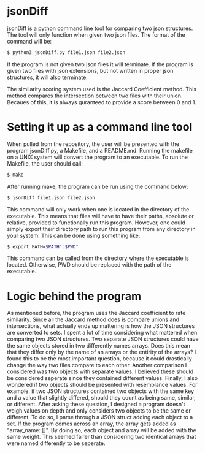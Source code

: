 # jsonDiff

jsonDiff is a python command line tool for comparing two json structures. The tool will only function when given two json files. The format of the command will be:
```sh
$ python3 jsonDiff.py file1.json file2.json
```

If the program is not given two json files it will terminate. If the program is given two files with json extensions, but not written in proper json structures, it will also terminate.

The similarity scoring system used is the Jaccard Coefficient method. This method compares the intersection between two files with their union. Becaues of this, it is always guranteed to provide a score between 0 and 1.

# Setting it up as a command line tool
When pulled from the repository, the user will be presented with the program jsonDiff.py, a Makefile, and a README.md. Running the makefile on a UNIX system will convert the program to an executable. To run the Makefile, the user should call:
```sh
$ make
```

After running make, the program can be run using the command below:
```sh
$ jsonDiff file1.json file2.json
```
This command will only work when one is located in the directory of the executable. This means that files will have to have their paths, absolute or relative, provided to functionally run this program. However, one could simply export their directory path to run this program from any directory in your system. This can be done using something like:
```sh
$ export PATH=$PATH":$PWD"
```
This command can be called from the directory where the executable is located. Otherwise, PWD should be replaced with the path of the executable.

# Logic behind the program
As mentioned before, the program uses the Jaccard coefficient to rate similarity. Since all the Jaccard method does is compare unions and intersections, what actually ends up mattering is how the JSON structures are converted to sets. I spent a lot of time considering what mattered when comparing two JSON structures. Two separate JSON structures could have the same objects stored in two differently names arrays. Does this mean that they differ only by the name of an arrays or the entirity of the arrays? I found this to be the most important question, because it could drastically change the way two files compare to each other. Another comparison I considered was two objects with separate values. I believed these should be considered seperate since they contained different values. Finally, I also wondered if two objects should be presented with resemblance values. For example, if two JSON structures contained two objects with the same key and a value that slightly differed, should they count as being same, similar, or different. After asking these question, I designed a program doesn't weigh values on depth and only considers two objects to be the same or different. To do so, I parse through a JSON struct adding each object to a set. If the program comes across an array, the array gets added as "array_name: []". By doing so, each object and array will be added with the same weight. This seemed fairer than considering two identical arrays that were named differently to be seperate. 
